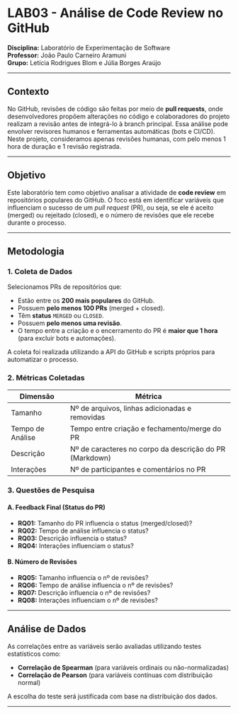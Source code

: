 # LAB03 - Análise de Code Review no GitHub

**Disciplina:** Laboratório de Experimentação de Software  
**Professor:** João Paulo Carneiro Aramuni  
**Grupo:** Letícia Rodrigues Blom e Júlia Borges Araújo

---

## Contexto

No GitHub, revisões de código são feitas por meio de **pull requests**, onde desenvolvedores propõem alterações no código e colaboradores do projeto realizam a revisão antes de integrá-lo à branch principal. Essa análise pode envolver revisores humanos e ferramentas automáticas (bots e CI/CD). Neste projeto, consideramos apenas revisões humanas, com pelo menos 1 hora de duração e 1 revisão registrada.

---

## Objetivo

Este laboratório tem como objetivo analisar a atividade de **code review** em repositórios populares do GitHub. O foco está em identificar variáveis que influenciam o sucesso de um *pull request* (PR), ou seja, se ele é aceito (merged) ou rejeitado (closed), e o número de revisões que ele recebe durante o processo.

---

## Metodologia

### 1. Coleta de Dados

Selecionamos PRs de repositórios que:

- Estão entre os **200 mais populares** do GitHub.
- Possuem **pelo menos 100 PRs** (merged + closed).
- Têm **status** `MERGED` ou `CLOSED`.
- Possuem **pelo menos uma revisão**.
- O tempo entre a criação e o encerramento do PR é **maior que 1 hora** (para excluir bots e automações).

A coleta foi realizada utilizando a API do GitHub e scripts próprios para automatizar o processo.

### 2. Métricas Coletadas

| Dimensão       | Métrica                                                 |
|----------------|----------------------------------------------------------|
| Tamanho        | Nº de arquivos, linhas adicionadas e removidas          |
| Tempo de Análise | Tempo entre criação e fechamento/merge do PR           |
| Descrição      | Nº de caracteres no corpo da descrição do PR (Markdown) |
| Interações     | Nº de participantes e comentários no PR                 |

### 3. Questões de Pesquisa

#### A. Feedback Final (Status do PR)
- **RQ01:** Tamanho do PR influencia o status (merged/closed)?
- **RQ02:** Tempo de análise influencia o status?
- **RQ03:** Descrição influencia o status?
- **RQ04:** Interações influenciam o status?

#### B. Número de Revisões
- **RQ05:** Tamanho influencia o nº de revisões?
- **RQ06:** Tempo de análise influencia o nº de revisões?
- **RQ07:** Descrição influencia o nº de revisões?
- **RQ08:** Interações influenciam o nº de revisões?

---

## Análise de Dados

As correlações entre as variáveis serão avaliadas utilizando testes estatísticos como:

- **Correlação de Spearman** (para variáveis ordinais ou não-normalizadas)
- **Correlação de Pearson** (para variáveis contínuas com distribuição normal)

A escolha do teste será justificada com base na distribuição dos dados.

---
